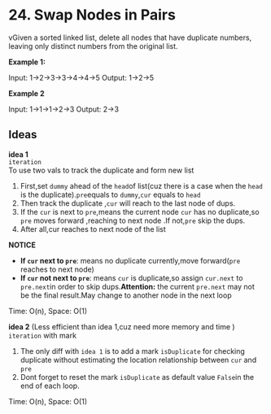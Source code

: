 # 24. Swap Nodes in Pairs  
vGiven a sorted linked list, delete all nodes that have duplicate numbers, leaving only distinct numbers from the original list.  

**Example 1:**    

Input: 1->2->3->3->4->4->5
Output: 1->2->5  

**Example 2**  

Input: 1->1->1->2->3
Output: 2->3

## Ideas  
**idea 1**   
`iteration`  
To use two vals to track the duplicate and form new list   
1. First,set `dummy` ahead of the `head`of list(cuz there is a case when the `head` is the duplicate).`pre`equals to `dummy`,`cur` equals to `head`     
2. Then track the duplicate ,`cur` will reach to the last node of dups. 
3. If the `cur` is next to `pre`,means the current node `cur` has no duplicate,so `pre` moves forward ,reaching to next node .If not,`pre` skip the dups.    
4. After all,cur reaches to next node of the list

**NOTICE**    
* **If `cur` next to `pre`**: means no duplicate currently,move forward(`pre` reaches to next node)      
* **If `cur` not next to `pre`**: means `cur` is duplicate,so assign `cur.next` to `pre.next`in order to skip dups.**Attention:** the current `pre.next` may not be the final result.May change to another node in the next loop  

Time: O(n), Space: O(1)      

**idea 2** (Less efficient than idea 1,cuz need more memory and time )   
`iteration` with mark 
1. The only diff with `idea 1` is to add a mark `isDuplicate` for checking duplicate without estimating the location relationship between `cur` and `pre`  
2. Dont forget to reset the mark `isDuplicate` as default value `False`in the end of each loop.  

Time: O(n), Space: O(1) 
